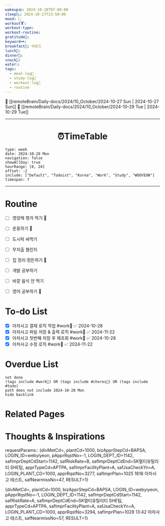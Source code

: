 ```yaml
---
wakeup🌞: 2024-10-28T07:00:00
sleep🌜: 2024-10-27T23:50:00
mood: 🥱
workout🏋️: 
workout-type: 
workout-routine: 
gratitude🙏: 
keyword🗝️: 
breakfast🍳: 아몬드
lunch🍚: 
dinner🥗: 
snack🍬: 
water💧: 
tags:
  - meal-log📝
  - study-log📓
  - workout-log💪
  - routine
---
```


🔺 [[remoteBrain/Daily-docs/2024/10_October/2024-10-27 Sun | 2024-10-27 Sun]]
🔻 [[remoteBrain/Daily-docs/2024/10_October/2024-10-29 Tue | 2024-10-29 Tue]]
___
<h1> <center>⏰TimeTable </center> </h1>

```gEvent
type: week
date: 2024-10-28 Mon
navigation: false
showAllDay: true
hourRange: [8, 24]
offset: -2
include: ["Default", "Todoist", "Korea", "Work", "Study", "WOOYEON"]
timespan: 7
```

--- 


# Routine 

- [ ] 영양제 챙겨 먹기 🔼 
- [ ] 운동하기 🔼 
- [ ] 도시락 싸먹기 
- [ ] 무지출 챌린지 
- [ ] 집 정리·정돈하기 🔼
- [ ] 개발 공부하기
- [ ] 바깥 음식 안 먹기 
- [ ] 영어 공부하기 🔼 


# To-do List

- [x] 아차사고 결재 로직 작업 #work💼 ✅ 2024-10-28
- [x] 아차사고 파일 저장 & 출력 로직 #work💼 ✅ 2024-11-22
- [x] 아차사고 첫번째 저장 후 재조회 #work💼 ✅ 2024-10-28
- [x] 아차사고 수정 로직 #work💼 ✅ 2024-11-22

# Overdue List
```tasks
not done
(tags include #work💼) OR (tags include #chores🧺) OR (tags include #todo)
path does not include 2024-10-28 Mon
hide backlink
```

# Related Pages



# Thoughts & Inspirations


requestParams::
{divMetCd=, plantCd=1000, bizApprStepCd=BAPSA, LOGIN_ID=webyiyeon, pApprRqstNo=-1, LOGIN_DEPT_ID=1142, safImprDeptCdStart=1142, safRiskRate=B, safImprDeptCdEnd=SK멀티유틸리티 SHE팀, apprTypeCd=APTPA, safImprFacilityPlant=A, safJsaCheckYn=A, LOGIN_PLANT_CD=1000, apprRqstNo=3277, safImprPlan=1025 1618 아차사고 테스트, safNearmissNo=47, RESULT=1}


{divMetCd=, plantCd=1000, bizApprStepCd=BAPSA, LOGIN_ID=webyiyeon, pApprRqstNo=-1, LOGIN_DEPT_ID=1142, safImprDeptCdStart=1142, safRiskRate=A, safImprDeptCdEnd=SK멀티유틸리티 SHE팀, apprTypeCd=APTPA, safImprFacilityPlant=A, safJsaCheckYn=A, LOGIN_PLANT_CD=1000, apprRqstNo=3294, safImprPlan=1028 13:42 아차사고 테스트, safNearmissNo=57, RESULT=1}
